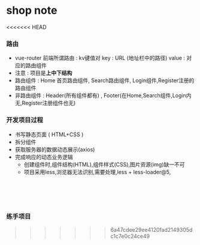 # shop note

<<<<<<< HEAD
### 路由

* vue-router
  前端所谓路由 : kv键值对
  key : URL (地址栏中的路径)
  value : 对应的路由组件
* 注意 : 项目是**上中下结构**
* 路由组件  : Home 首页路由组件, Search路由组件, Login组件,Register注册的路由组件
* 非路由组件 : Header(所有组件都有)  ,  Footer(在Home,Search组件,Login内无,Register注册组件也无)

### 开发项目过程

* 书写静态页面 ( HTML+CSS )
* 拆分组件
* 获取服务器的数据动态展示(axios)
* 完成响应的动态业务逻辑
  * 创建组件时,组件结构(HTML),组件样式(CSS),图片资源(img)缺一不可
  * 项目采用less,浏览器无法识别,需要处理,less  + less-loader@5,

​          
=======
### 练手项目
>>>>>>> 6a47cdee29ee4120fad2149305dc1c7e0c24ce49
